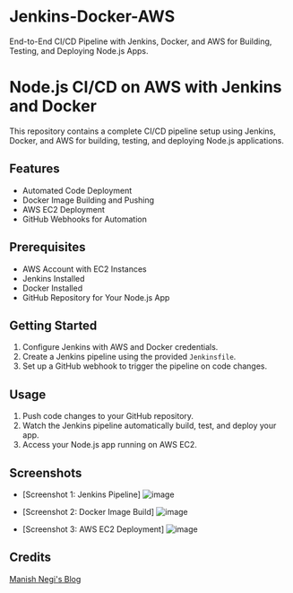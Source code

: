 # Jenkins-Docker-AWS
End-to-End CI/CD Pipeline with Jenkins, Docker, and AWS for Building, Testing, and Deploying Node.js Apps.

# Node.js CI/CD on AWS with Jenkins and Docker

This repository contains a complete CI/CD pipeline setup using Jenkins, Docker, and AWS for building, testing, and deploying Node.js applications.

## Features

- Automated Code Deployment
- Docker Image Building and Pushing
- AWS EC2 Deployment
- GitHub Webhooks for Automation

## Prerequisites

- AWS Account with EC2 Instances
- Jenkins Installed
- Docker Installed
- GitHub Repository for Your Node.js App

## Getting Started

1. Configure Jenkins with AWS and Docker credentials.
2. Create a Jenkins pipeline using the provided `Jenkinsfile`.
3. Set up a GitHub webhook to trigger the pipeline on code changes.

## Usage

1. Push code changes to your GitHub repository.
2. Watch the Jenkins pipeline automatically build, test, and deploy your app.
3. Access your Node.js app running on AWS EC2.

## Screenshots

- [Screenshot 1: Jenkins Pipeline]  ![image](https://github.com/HarshGupta-coder/Jenkins-Docker-AWS/assets/54001485/c69b3480-9eaf-4232-bbde-b923226aa856)

- [Screenshot 2: Docker Image Build] ![image](https://github.com/HarshGupta-coder/Jenkins-Docker-AWS/assets/54001485/fd68dabe-4300-43b3-add1-8faabb4d29b7)

- [Screenshot 3: AWS EC2 Deployment] ![image](https://github.com/HarshGupta-coder/Jenkins-Docker-AWS/assets/54001485/e736415f-258d-47b2-85a5-7bd4cbfe933f)


## Credits

[Manish Negi's Blog](https://journeytodevops.hashnode.dev/jenkins-declarative-pipeline-with-copying-code-from-github-and-build-code-through-docker-by-pushing-the-image-to-dockerhub-and-deploying-using-aws#heading-go-to-manage-credentials-gt-add-credentials-gt-paste-private-keys-of-jenkinskeys-gtnow-go-to-configure-node-todo-cicd-and-replace-it-with-new-credentials-and-build-now)

